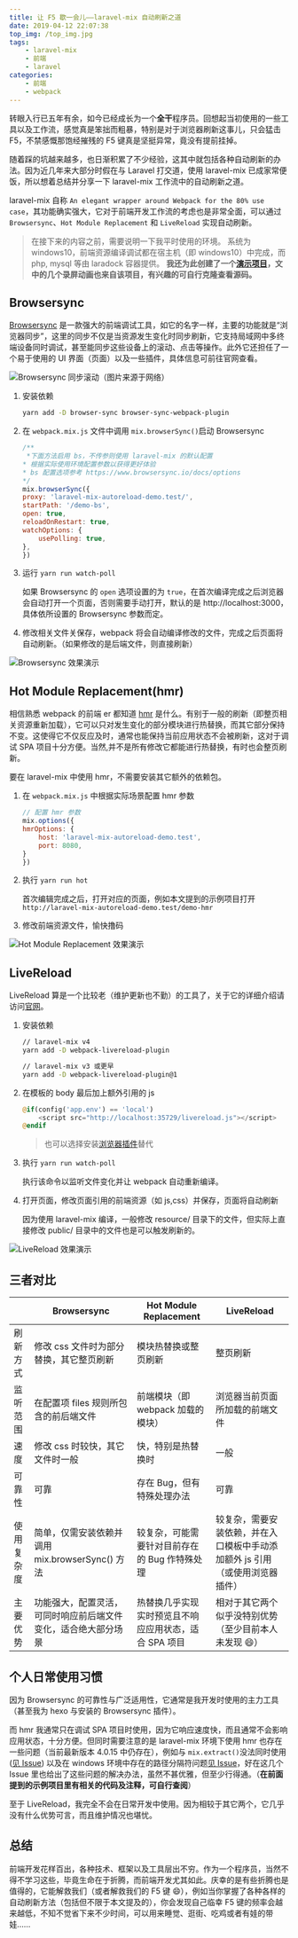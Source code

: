 ```yaml
---
title: 让 F5 歇一会儿——laravel-mix 自动刷新之道
date: 2019-04-12 22:07:38
top_img: /top_img.jpg
tags:
    - laravel-mix
    - 前端
    - laravel
categories:
    - 前端
    - webpack
---
```


转眼入行已五年有余，如今已经成长为一个**全干**程序员。回想起当初使用的一些工具以及工作流，感觉真是笨拙而粗暴，特别是对于浏览器刷新这事儿，只会猛击 F5，不禁感慨那饱经摧残的 F5 键真是坚挺异常，竟没有提前挂掉。

随着踩的坑越来越多，也日渐积累了不少经验，这其中就包括各种自动刷新的办法。因为近几年来大部分时假在与 Laravel 打交道，使用 laravel-mix 已成家常便饭，所以想着总结并分享一下 laravel-mix 工作流中的自动刷新之道。

laravel-mix 自称 `An elegant wrapper around Webpack for the 80% use case`，其功能确实强大，它对于前端开发工作流的考虑也是非常全面，可以通过 `Browsersync`、`Hot Module Replacement` 和 `LiveReload` 实现自动刷新。

> 在接下来的内容之前，需要说明一下我平时使用的环境。
> 系统为 windows10，前端资源编译调试都在宿主机（即 windows10）中完成，而 php, mysql 等由 laradock 容器提供。
> **我还为此创建了一个[演示项目](https://github.com/tianyong90/laravel-mix-autoreload-demo)，文中的几个录屏动画也来自该项目，有兴趣的可自行克隆查看源码。**

## Browsersync

[Browsersync](https://www.browsersync.io/) 是一款强大的前端调试工具，如它的名字一样，主要的功能就是“浏览器同步”，这里的同步不仅是当资源发生变化时同步刷新，它支持局域网中多终端设备同时调试，甚至能同步这些设备上的滚动、点击等操作。此外它还担任了一个易于使用的 UI 界面（页面）以及一些插件，具体信息可前往官网查看。

![Browsersync 同步滚动（图片来源于网络）](./bs-scroll-demo.gif)

1. 安装依赖

    ```bash
    yarn add -D browser-sync browser-sync-webpack-plugin
    ```

1. 在 `webpack.mix.js` 文件中调用 `mix.browserSync()`启动 Browsersync

    ```js
    /**
     *下面方法启用 bs，不传参则使用 laravel-mix 的默认配置
    * 根据实际使用环境配置参数以获得更好体验
    * bs 配置选项参考 https://www.browsersync.io/docs/options
    */
    mix.browserSync({
    proxy: 'laravel-mix-autoreload-demo.test/',
    startPath: '/demo-bs',
    open: true,
    reloadOnRestart: true,
    watchOptions: {
        usePolling: true,
    },
    })
    ```

1. 运行 `yarn run watch-poll`

    如果 Browsersync 的 `open` 选项设置的为 `true`，在首次编译完成之后浏览器会自动打开一个页面，否则需要手动打开，默认的是 http://localhost:3000，具体依所设置的 Browsersync 参数而定。

1. 修改相关文件关保存，webpack 将会自动编译修改的文件，完成之后页面将自动刷新。（如果修改的是后端文件，则直接刷新）

![Browsersync 效果演示](./gif-bs.gif)

## Hot Module Replacement(hmr)

相信熟悉 webpack 的前端 er 都知道 [hmr](https://webpack.js.org/concepts/hot-module-replacement/) 是什么。有别于一般的刷新（即整页相关资源重新加载），它可以只对发生变化的部分模块进行热替换，而其它部分保持不变。这使得它不仅反应及时，通常也能保持当前应用状态不会被刷新，这对于调试 SPA 项目十分方便。当然,并不是所有修改它都能进行热替换，有时也会整页刷新。

要在 laravel-mix 中使用 hmr，不需要安装其它额外的依赖包。

1. 在 `webpack.mix.js` 中根据实际场景配置 hmr 参数

    ```js
    // 配置 hmr 参数
    mix.options({
    hmrOptions: {
        host: 'laravel-mix-autoreload-demo.test',
        port: 8080,
    }
    })
    ```

1. 执行 `yarn run hot`

    首次编辑完成之后，打开对应的页面，例如本文提到的示例项目打开 `http://laravel-mix-autoreload-demo.test/demo-hmr`

1. 修改前端资源文件，愉快撸码

![Hot Module Replacement 效果演示](./gif-hmr.gif)

## LiveReload

LiveReload 算是一个比较老（维护更新也不勤）的工具了，关于它的详细介绍请访问[官网](http://livereload.com)。

1. 安装依赖

    ```bash
    // laravel-mix v4
    yarn add -D webpack-livereload-plugin

    // laravel-mix v3 或更早
    yarn add -D webpack-livereload-plugin@1
    ```

1. 在模板的 body 最后加上额外引用的 js

    ```php
    @if(config('app.env') == 'local')
        <script src="http://localhost:35729/livereload.js"></script>
    @endif
    ```

    > 也可以选择安装[浏览器插件](https://chrome.google.com/webstore/detail/livereload/jnihajbhpnppcggbcgedagnkighmdlei)替代

1. 执行 `yarn run watch-poll`

    执行该命令以监听文件变化并让 webpack 自动重新编译。

1. 打开页面，修改页面引用的前端资源（如 js,css）并保存，页面将自动刷新

    因为使用 laravel-mix 编译，一般修改 resource/ 目录下的文件，但实际上直接修改 public/ 目录中的文件也是可以触发刷新的。

![LiveReload 效果演示](./gif-livereload.gif)

## 三者对比

| | Browsersync  | Hot Module Replacement  | LiveReload  |
|---|---|---|---|
|  刷新方式 |  修改 css 文件时为部分替换，其它整页刷新 | 模块热替换或整页刷新  | 整页刷新  |
|  监听范围 |  在配置项 files 规则所包含的前后端文件 | 前端模块（即 webpack 加载的模块）  | 浏览器当前页面所加载的前端文件  |
|  速度 | 修改 css 时较快，其它文件时一般 | 快，特别是热替换时  | 一般  |
|  可靠性 | 可靠 | 存在 Bug，但有特殊处理办法  | 可靠  |
|  使用复杂度 | 简单，仅需安装依赖并调用 mix.browserSync() 方法 | 较复杂，可能需要针对目前存在的 Bug 作特殊处理  | 较复杂，需要安装依赖，并在入口模板中手动添加额外 js 引用（或使用浏览器插件）  |
|  主要优势 | 功能强大，配置灵活，可同时响应前后端文件变化，适合绝大部分场景 | 热替换几乎实现实时预览且不响应应用状态，适合 SPA 项目  | 相对于其它两个似乎没特别优势（至少目前本人未发现 :smile:）  |

## 个人日常使用习惯

因为 Browsersync 的可靠性与广泛适用性，它通常是我开发时使用的主力工具（甚至我为 hexo 与安装的 Browsersync 插件）。

而 hmr 我通常只在调试 SPA 项目时使用，因为它响应速度快，而且通常不会影响应用状态，十分方便。但同时需要注意的是 laravel-mix 环境下使用 hmr 也存在一些问题（当前最新版本 4.0.15 中仍存在），例如与 `mix.extract()`没法同时使用([见 Issue](https://github.com/laravel-enso/Enso/issues/194)) 以及在 windows 环境中存在的路径分隔符问题[见 Issue](https://github.com/JeffreyWay/laravel-mix/pull/1995)，好在这几个 Issue 里也给出了这些问题的解决办法，虽然不甚优雅，但至少行得通。（**在前面提到的示例项目里有相关的代码及注释，可自行查阅**）

至于 LiveReload，我完全不会在日常开发中使用。因为相较于其它两个，它几乎没有什么优势可言，而且维护情况也堪忧。

## 总结

前端开发花样百出，各种技术、框架以及工具层出不穷。作为一个程序员，当然不得不学习这些，毕竟生命在于折腾，而前端开发尤其如此。庆幸的是有些折腾也是值得的，它能解救我们（或者解救我们的 F5 键 :smile:），例如当你掌握了各种各样的自动刷新方法（包括但不限于本文提及的），你会发现自己临幸 F5 键的频率会越来越低，不知不觉省下来不少时间，可以用来睡觉、逛街、吃鸡或者有娃的带娃……
